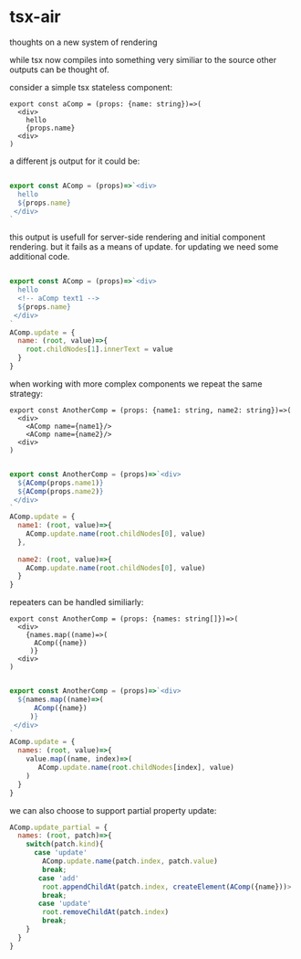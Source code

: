 # tsx-air
thoughts on a new system of rendering


while tsx now compiles into something very similiar to the source other outputs can be thought of.

consider a simple tsx stateless component:

```tsx
export const aComp = (props: {name: string})=>(
  <div>
    hello
    {props.name}
  <div>
)
```

a different js output for it could be:

```js

export const AComp = (props)=>`<div>
  hello
  ${props.name}
 </div>
`
```

this output is usefull for server-side rendering and initial component rendering. but it fails as a means of update.
for updating we need some additional code.



```js

export const AComp = (props)=>`<div>
  hello
  <!-- aComp text1 -->
  ${props.name}
 </div>
`
AComp.update = {
  name: (root, value)=>{
    root.childNodes[1].innerText = value
  }
}
```

when working with more complex components we repeat the same strategy:


```tsx
export const AnotherComp = (props: {name1: string, name2: string})=>(
  <div>
    <AComp name={name1}/>
    <AComp name={name2}/>
  <div>
)
```

```js

export const AnotherComp = (props)=>`<div>
  ${AComp(props.name1)}
  ${AComp(props.name2)}
 </div>
`
AComp.update = {
  name1: (root, value)=>{
    AComp.update.name(root.childNodes[0], value)
  },
  
  name2: (root, value)=>{
    AComp.update.name(root.childNodes[0], value)
  }
}
```




repeaters can be handled similiarly:


```tsx
export const AnotherComp = (props: {names: string[]})=>(
  <div>
    {names.map((name)=>(
      AComp({name})
     )}
  <div>
)
```

```js

export const AnotherComp = (props)=>`<div>
  ${names.map((name)=>(
      AComp({name})
     )}
 </div>
`
AComp.update = {
  names: (root, value)=>{
    value.map((name, index)=>(
       AComp.update.name(root.childNodes[index], value)
    )
  }
}
```

we can also choose to support partial property update:
```js
AComp.update_partial = {
  names: (root, patch)=>{
    switch(patch.kind){
      case 'update'
        AComp.update.name(patch.index, patch.value)
        break;
       case 'add'
        root.appendChildAt(patch.index, createElement(AComp({name}))>
        break;
       case 'update'
        root.removeChildAt(patch.index)
        break;
    }
  }
}
```
